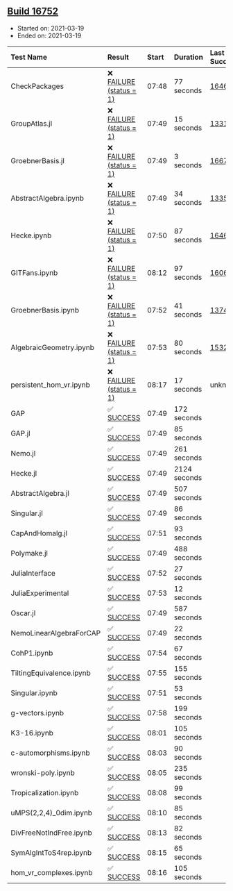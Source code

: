 ## [Build 16752](https://oscarci.mathematik.uni-kl.de/job/oscar/16752/)

* Started on: 2021-03-19
* Ended on: 2021-03-19

| Test Name    | Result | Start | Duration | Last Success | First Failure |
|:-------------|:-------|:------|:---------|:-------------|:--------------|
| CheckPackages | ❌ [FAILURE (status = 1)](https://oscarci.mathematik.uni-kl.de/job/oscar/16752/artifact/logs/build-16752/CheckPackages.log) | 07:48 | 77 seconds | [16463](https://oscarci.mathematik.uni-kl.de/job/oscar/16463/) | [16464](https://oscarci.mathematik.uni-kl.de/job/oscar/16464/) |
| GroupAtlas.jl | ❌ [FAILURE (status = 1)](https://oscarci.mathematik.uni-kl.de/job/oscar/16752/artifact/logs/build-16752/GroupAtlas.jl.log) | 07:49 | 15 seconds | [13311](https://oscarci.mathematik.uni-kl.de/job/oscar/13311/) | [13312](https://oscarci.mathematik.uni-kl.de/job/oscar/13312/) |
| GroebnerBasis.jl | ❌ [FAILURE (status = 1)](https://oscarci.mathematik.uni-kl.de/job/oscar/16752/artifact/logs/build-16752/GroebnerBasis.jl.log) | 07:49 | 3 seconds | [16676](https://oscarci.mathematik.uni-kl.de/job/oscar/16676/) | [16677](https://oscarci.mathematik.uni-kl.de/job/oscar/16677/) |
| AbstractAlgebra.ipynb | ❌ [FAILURE (status = 1)](https://oscarci.mathematik.uni-kl.de/job/oscar/16752/artifact/logs/build-16752/AbstractAlgebra.ipynb.log) | 07:49 | 34 seconds | [13355](https://oscarci.mathematik.uni-kl.de/job/oscar/13355/) | [13356](https://oscarci.mathematik.uni-kl.de/job/oscar/13356/) |
| Hecke.ipynb | ❌ [FAILURE (status = 1)](https://oscarci.mathematik.uni-kl.de/job/oscar/16752/artifact/logs/build-16752/Hecke.ipynb.log) | 07:50 | 87 seconds | [16463](https://oscarci.mathematik.uni-kl.de/job/oscar/16463/) | [16464](https://oscarci.mathematik.uni-kl.de/job/oscar/16464/) |
| GITFans.ipynb | ❌ [FAILURE (status = 1)](https://oscarci.mathematik.uni-kl.de/job/oscar/16752/artifact/logs/build-16752/GITFans.ipynb.log) | 08:12 | 97 seconds | [16068](https://oscarci.mathematik.uni-kl.de/job/oscar/16068/) | [16069](https://oscarci.mathematik.uni-kl.de/job/oscar/16069/) |
| GroebnerBasis.ipynb | ❌ [FAILURE (status = 1)](https://oscarci.mathematik.uni-kl.de/job/oscar/16752/artifact/logs/build-16752/GroebnerBasis.ipynb.log) | 07:52 | 41 seconds | [13748](https://oscarci.mathematik.uni-kl.de/job/oscar/13748/) | [13749](https://oscarci.mathematik.uni-kl.de/job/oscar/13749/) |
| AlgebraicGeometry.ipynb | ❌ [FAILURE (status = 1)](https://oscarci.mathematik.uni-kl.de/job/oscar/16752/artifact/logs/build-16752/AlgebraicGeometry.ipynb.log) | 07:53 | 80 seconds | [15322](https://oscarci.mathematik.uni-kl.de/job/oscar/15322/) | [15323](https://oscarci.mathematik.uni-kl.de/job/oscar/15323/) |
| persistent_hom_vr.ipynb | ❌ [FAILURE (status = 1)](https://oscarci.mathematik.uni-kl.de/job/oscar/16752/artifact/logs/build-16752/persistent_hom_vr.ipynb.log) | 08:17 | 17 seconds | unknown | unknown |
| GAP | ✅ [SUCCESS](https://oscarci.mathematik.uni-kl.de/job/oscar/16752/artifact/logs/build-16752/GAP.log) | 07:49 | 172 seconds |  |  |
| GAP.jl | ✅ [SUCCESS](https://oscarci.mathematik.uni-kl.de/job/oscar/16752/artifact/logs/build-16752/GAP.jl.log) | 07:49 | 85 seconds |  |  |
| Nemo.jl | ✅ [SUCCESS](https://oscarci.mathematik.uni-kl.de/job/oscar/16752/artifact/logs/build-16752/Nemo.jl.log) | 07:49 | 261 seconds |  |  |
| Hecke.jl | ✅ [SUCCESS](https://oscarci.mathematik.uni-kl.de/job/oscar/16752/artifact/logs/build-16752/Hecke.jl.log) | 07:49 | 2124 seconds |  |  |
| AbstractAlgebra.jl | ✅ [SUCCESS](https://oscarci.mathematik.uni-kl.de/job/oscar/16752/artifact/logs/build-16752/AbstractAlgebra.jl.log) | 07:49 | 507 seconds |  |  |
| Singular.jl | ✅ [SUCCESS](https://oscarci.mathematik.uni-kl.de/job/oscar/16752/artifact/logs/build-16752/Singular.jl.log) | 07:49 | 86 seconds |  |  |
| CapAndHomalg.jl | ✅ [SUCCESS](https://oscarci.mathematik.uni-kl.de/job/oscar/16752/artifact/logs/build-16752/CapAndHomalg.jl.log) | 07:51 | 93 seconds |  |  |
| Polymake.jl | ✅ [SUCCESS](https://oscarci.mathematik.uni-kl.de/job/oscar/16752/artifact/logs/build-16752/Polymake.jl.log) | 07:49 | 488 seconds |  |  |
| JuliaInterface | ✅ [SUCCESS](https://oscarci.mathematik.uni-kl.de/job/oscar/16752/artifact/logs/build-16752/JuliaInterface.log) | 07:52 | 27 seconds |  |  |
| JuliaExperimental | ✅ [SUCCESS](https://oscarci.mathematik.uni-kl.de/job/oscar/16752/artifact/logs/build-16752/JuliaExperimental.log) | 07:53 | 12 seconds |  |  |
| Oscar.jl | ✅ [SUCCESS](https://oscarci.mathematik.uni-kl.de/job/oscar/16752/artifact/logs/build-16752/Oscar.jl.log) | 07:49 | 587 seconds |  |  |
| NemoLinearAlgebraForCAP | ✅ [SUCCESS](https://oscarci.mathematik.uni-kl.de/job/oscar/16752/artifact/logs/build-16752/NemoLinearAlgebraForCAP.log) | 07:49 | 22 seconds |  |  |
| CohP1.ipynb | ✅ [SUCCESS](https://oscarci.mathematik.uni-kl.de/job/oscar/16752/artifact/logs/build-16752/CohP1.ipynb.log) | 07:54 | 67 seconds |  |  |
| TiltingEquivalence.ipynb | ✅ [SUCCESS](https://oscarci.mathematik.uni-kl.de/job/oscar/16752/artifact/logs/build-16752/TiltingEquivalence.ipynb.log) | 07:55 | 155 seconds |  |  |
| Singular.ipynb | ✅ [SUCCESS](https://oscarci.mathematik.uni-kl.de/job/oscar/16752/artifact/logs/build-16752/Singular.ipynb.log) | 07:51 | 53 seconds |  |  |
| g-vectors.ipynb | ✅ [SUCCESS](https://oscarci.mathematik.uni-kl.de/job/oscar/16752/artifact/logs/build-16752/g-vectors.ipynb.log) | 07:58 | 199 seconds |  |  |
| K3-16.ipynb | ✅ [SUCCESS](https://oscarci.mathematik.uni-kl.de/job/oscar/16752/artifact/logs/build-16752/K3-16.ipynb.log) | 08:01 | 105 seconds |  |  |
| c-automorphisms.ipynb | ✅ [SUCCESS](https://oscarci.mathematik.uni-kl.de/job/oscar/16752/artifact/logs/build-16752/c-automorphisms.ipynb.log) | 08:03 | 90 seconds |  |  |
| wronski-poly.ipynb | ✅ [SUCCESS](https://oscarci.mathematik.uni-kl.de/job/oscar/16752/artifact/logs/build-16752/wronski-poly.ipynb.log) | 08:05 | 235 seconds |  |  |
| Tropicalization.ipynb | ✅ [SUCCESS](https://oscarci.mathematik.uni-kl.de/job/oscar/16752/artifact/logs/build-16752/Tropicalization.ipynb.log) | 08:08 | 99 seconds |  |  |
| uMPS(2,2,4)_0dim.ipynb | ✅ [SUCCESS](https://oscarci.mathematik.uni-kl.de/job/oscar/16752/artifact/logs/build-16752/uMPS-2-2-4-_0dim.ipynb.log) | 08:10 | 85 seconds |  |  |
| DivFreeNotIndFree.ipynb | ✅ [SUCCESS](https://oscarci.mathematik.uni-kl.de/job/oscar/16752/artifact/logs/build-16752/DivFreeNotIndFree.ipynb.log) | 08:13 | 82 seconds |  |  |
| SymAlgIntToS4rep.ipynb | ✅ [SUCCESS](https://oscarci.mathematik.uni-kl.de/job/oscar/16752/artifact/logs/build-16752/SymAlgIntToS4rep.ipynb.log) | 08:15 | 65 seconds |  |  |
| hom_vr_complexes.ipynb | ✅ [SUCCESS](https://oscarci.mathematik.uni-kl.de/job/oscar/16752/artifact/logs/build-16752/hom_vr_complexes.ipynb.log) | 08:16 | 105 seconds |  |  |
